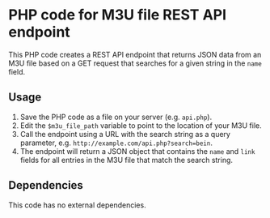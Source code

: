 # PHP code for M3U file REST API endpoint

This PHP code creates a REST API endpoint that returns JSON data from an M3U file based on a GET request that searches for a given string in the `name` field.

## Usage

1. Save the PHP code as a file on your server (e.g. `api.php`).
2. Edit the `$m3u_file_path` variable to point to the location of your M3U file.
3. Call the endpoint using a URL with the search string as a query parameter, e.g. `http://example.com/api.php?search=bein`.
4. The endpoint will return a JSON object that contains the `name` and `link` fields for all entries in the M3U file that match the search string.

## Dependencies

This code has no external dependencies.


